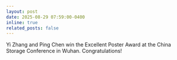 ```yaml
---
layout: post
date: 2025-08-29 07:59:00-0400
inline: true
related_posts: false
---
```


Yi Zhang and Ping Chen win the Excellent Poster Award at the China Storage Conference in Wuhan. Congratulations!
